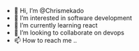 - 👋 Hi, I’m @Chrismekado
- 👀 I’m interested in software development
- 🌱 I’m currently learning react
- 💞️ I’m looking to collaborate on devops
- 📫 How to reach me ..

<!---
Chrismekado/Chrismekado is a ✨ special ✨ repository because its `README.md` (this file) appears on your GitHub profile.
You can click the Preview link to take a look at your changes.
--->
